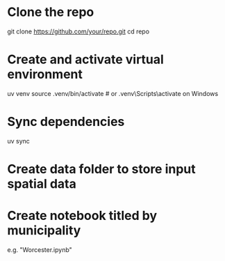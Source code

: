 # Clone the repo
git clone https://github.com/your/repo.git
cd repo

# Create and activate virtual environment
uv venv
source .venv/bin/activate  # or .venv\Scripts\activate on Windows

# Sync dependencies
uv sync

# Create data folder to store input spatial data

# Create notebook titled by municipality
e.g. "Worcester.ipynb"
